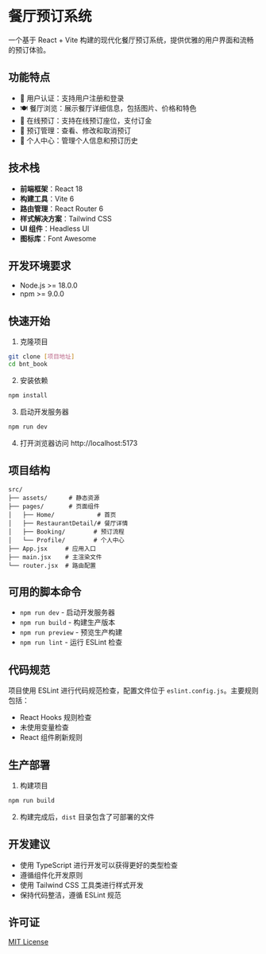 # 餐厅预订系统

一个基于 React + Vite 构建的现代化餐厅预订系统，提供优雅的用户界面和流畅的预订体验。

## 功能特点

- 🔐 用户认证：支持用户注册和登录
- 🍽️ 餐厅浏览：展示餐厅详细信息，包括图片、价格和特色
- 📅 在线预订：支持在线预订座位，支付订金
- 📱 预订管理：查看、修改和取消预订
- 👤 个人中心：管理个人信息和预订历史

## 技术栈

- **前端框架**：React 18
- **构建工具**：Vite 6
- **路由管理**：React Router 6
- **样式解决方案**：Tailwind CSS
- **UI 组件**：Headless UI
- **图标库**：Font Awesome

## 开发环境要求

- Node.js >= 18.0.0
- npm >= 9.0.0

## 快速开始

1. 克隆项目

```bash
git clone [项目地址]
cd bnt_book
```

2. 安装依赖

```bash
npm install
```

3. 启动开发服务器

```bash
npm run dev
```

4. 打开浏览器访问 http://localhost:5173

## 项目结构

```
src/
├── assets/      # 静态资源
├── pages/       # 页面组件
│   ├── Home/            # 首页
│   ├── RestaurantDetail/# 餐厅详情
│   ├── Booking/        # 预订流程
│   └── Profile/        # 个人中心
├── App.jsx     # 应用入口
├── main.jsx    # 主渲染文件
└── router.jsx  # 路由配置
```

## 可用的脚本命令

- `npm run dev` - 启动开发服务器
- `npm run build` - 构建生产版本
- `npm run preview` - 预览生产构建
- `npm run lint` - 运行 ESLint 检查

## 代码规范

项目使用 ESLint 进行代码规范检查，配置文件位于 `eslint.config.js`。主要规则包括：

- React Hooks 规则检查
- 未使用变量检查
- React 组件刷新规则

## 生产部署

1. 构建项目

```bash
npm run build
```

2. 构建完成后，`dist` 目录包含了可部署的文件

## 开发建议

- 使用 TypeScript 进行开发可以获得更好的类型检查
- 遵循组件化开发原则
- 使用 Tailwind CSS 工具类进行样式开发
- 保持代码整洁，遵循 ESLint 规范

## 许可证

[MIT License](LICENSE)
